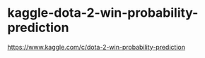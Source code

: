 # kaggle-dota-2-win-probability-prediction
https://www.kaggle.com/c/dota-2-win-probability-prediction
